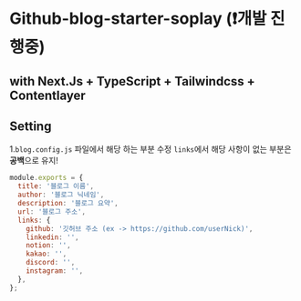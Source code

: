 # Github-blog-starter-soplay (❗️개발 진행중)

## with Next.Js + TypeScript + Tailwindcss + Contentlayer

## Setting

1.`blog.config.js` 파일에서 해당 하는 부분 수정
`links`에서 해당 사항이 없는 부분은 **공백**으로 유지!

```js
module.exports = {
  title: '블로그 이름',
  author: '블로그 닉네임',
  description: '블로그 요약',
  url: '블로그 주소',
  links: {
    github: '깃허브 주소 (ex -> https://github.com/userNick)',
    linkedin: '',
    notion: '',
    kakao: '',
    discord: '',
    instagram: '',
  },
};
```
